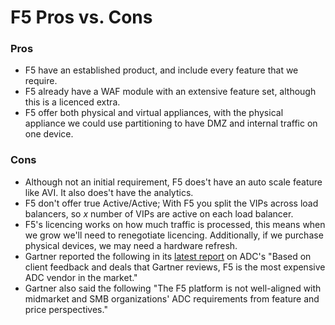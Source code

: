 # F5 Pros vs. Cons


### Pros

- F5 have an established product, and include every feature that we require.
- F5 already have a WAF module with an extensive feature set, although this is a licenced extra. 
- F5 offer both physical and virtual appliances, with the physical appliance we could use partitioning to have DMZ and internal traffic on one device.

### Cons

- Although not an initial requirement, F5 does't have an auto scale feature like AVI. It also does't have the analytics.
- F5 don't offer true Active/Active; With F5 you split the VIPs across load balancers, so _x_ number of VIPs are active on each load balancer.
- F5's licencing works on how much traffic is processed, this means when we grow we'll need to renegotiate licencing. Additionally, if we purchase physical devices, we may need a hardware refresh.
- Gartner reported the following in its [latest report](https://www.gartner.com/doc/reprints?id=1-3GEK4YV&ct=160830&st=sb&mkt_tok=eyJpIjoiT0RNeE5tTXpPREJrWTJabCIsInQiOiI0OUZoQkVwYjhvcFwvc0FueWh3MnRQZU90RWZ3a0lESzFneHVaaitjRzZNYytIWWFFYWFVTkN4TTNXbEU5b2hUZ1oyZTdLTTlDV1hsYWFySFpxMUZrNFFSQ1Q1MnFGcnVNN28rWnlaZ293ZHM9In0%3D) on ADC's "Based on client feedback and deals that Gartner reviews, F5 is the most expensive ADC vendor in the market."
- Gartner also said the following "The F5 platform is not well-aligned with midmarket and SMB organizations' ADC requirements from feature and price perspectives."
